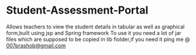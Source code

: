 # Student-Assessment-Portal
Allows teachers to view the student details in tabular as well as graphical form,built using jsp and Spring framework
To use it you need a lot of jar files which are supposed to be copied in lib fiolder,if you need it ping me @ 007prashob@gmail.com

